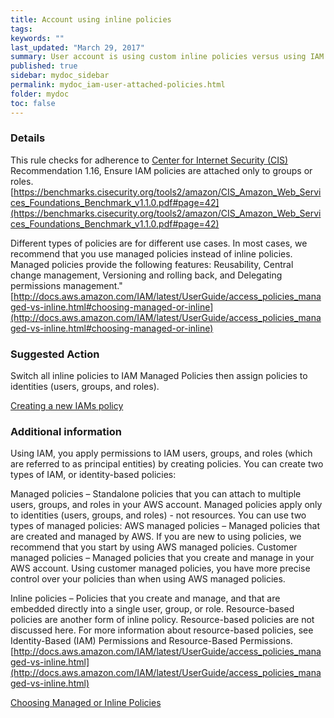 ```yaml
---
title: Account using inline policies
tags:
keywords: ""
last_updated: "March 29, 2017"
summary: User account is using custom inline policies versus using IAM group managed policies.
published: true
sidebar: mydoc_sidebar
permalink: mydoc_iam-user-attached-policies.html
folder: mydoc
toc: false
---
```


### Details  
This rule checks for adherence to [Center for Internet Security (CIS)](https://www.cisecurity.org/) Recommendation 1.16, Ensure IAM policies are attached only to groups or roles.  
[https://benchmarks.cisecurity.org/tools2/amazon/CIS_Amazon_Web_Services_Foundations_Benchmark_v1.1.0.pdf#page=42](https://benchmarks.cisecurity.org/tools2/amazon/CIS_Amazon_Web_Services_Foundations_Benchmark_v1.1.0.pdf#page=42)  

Different types of policies are for different use cases. In most cases, we recommend that you use managed policies instead of inline policies. Managed policies provide the following features: Reusability, Central change management, Versioning and rolling back, and Delegating permissions management."
[http://docs.aws.amazon.com/IAM/latest/UserGuide/access_policies_managed-vs-inline.html#choosing-managed-or-inline](http://docs.aws.amazon.com/IAM/latest/UserGuide/access_policies_managed-vs-inline.html#choosing-managed-or-inline)

### Suggested Action  
Switch all inline policies to IAM Managed Policies then assign policies to identities (users, groups, and roles).

[Creating a new IAMs policy](http://docs.aws.amazon.com/IAM/latest/UserGuide/access_policies_create.html)

### Additional information  
Using IAM, you apply permissions to IAM users, groups, and roles (which are referred to as principal entities) by creating policies. You can create two types of IAM, or identity-based policies:  

Managed policies – Standalone policies that you can attach to multiple users, groups, and roles in your AWS account. Managed policies apply only to identities (users, groups, and roles) - not resources. You can use two types of managed policies:
AWS managed policies – Managed policies that are created and managed by AWS. If you are new to using policies, we recommend that you start by using AWS managed policies.
Customer managed policies – Managed policies that you create and manage in your AWS account. Using customer managed policies, you have more precise control over your policies than when using AWS managed policies.  

Inline policies – Policies that you create and manage, and that are embedded directly into a single user, group, or role. Resource-based policies are another form of inline policy. Resource-based policies are not discussed here. For more information about resource-based policies, see Identity-Based (IAM) Permissions and Resource-Based Permissions.  
[http://docs.aws.amazon.com/IAM/latest/UserGuide/access_policies_managed-vs-inline.html](http://docs.aws.amazon.com/IAM/latest/UserGuide/access_policies_managed-vs-inline.html)  

[Choosing Managed or Inline Policies](http://docs.aws.amazon.com/IAM/latest/UserGuide/access_policies_managed-vs-inline.html#choosing-managed-or-inline)
